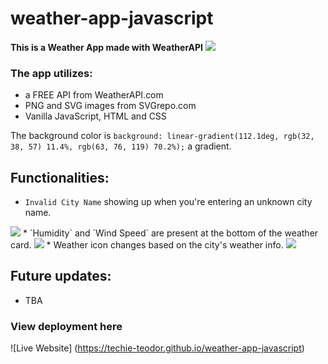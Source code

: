# weather-app-javascript
**This is a Weather App made with WeatherAPI**
<img src="https://img001.prntscr.com/file/img001/SsaKv7pXT1WH3dH64zq-7w.png">

### The app utilizes:
* a FREE API from WeatherAPI.com 
* PNG and SVG images from SVGrepo.com
* Vanilla JavaScript, HTML and CSS

The background color is `background: linear-gradient(112.1deg, rgb(32, 38, 57) 11.4%, rgb(63, 76, 119) 70.2%);` a gradient.

## Functionalities:
* `Invalid City Name` showing up when you're entering an unknown city name.
<img src="https://img001.prntscr.com/file/img001/btPEsP4HTKq1kV29zVUm1g.png">
* `Humidity` and `Wind Speed` are present at the bottom of the weather card.
<img src="https://img001.prntscr.com/file/img001/wGYxNCDSQtGA3X7OqFzKmQ.png">
* Weather icon changes based on the city's weather info.
<img src="https://i.imgur.com/HSMepxN.png">

## Future updates:
* TBA

### View deployment here
![Live Website] (https://techie-teodor.github.io/weather-app-javascript)
